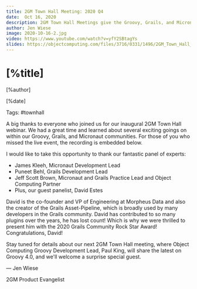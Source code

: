 ```yaml
---
title: 2GM Town Hall Meeting: 2020 Q4
date:  Oct 16, 2020 
description: 2GM Town Hall Meetings give the Groovy, Grails, and Micronaut team a chance to  engage with you and empower you to contribute to the frameworks you love. The inaugural meeting took place on October 16, 2020.
author: Jen Wiese
image: 2020-10-16-2.jpg
video: https://www.youtube.com/watch?v=yfY2SBtagYs
slides: https://objectcomputing.com/files/3716/0331/1496/2GM_Town_Hall_Deck.pdf
---
```


# [%title]

[%author]

[%date] 

Tags: #townhall

A big thanks to everyone who joined us for our inaugural 2GM Town Hall webinar. We had a great time and learned about several exciting goings on within our Groovy, Grails, and Micronaut communities. For those of you who missed the live event, the recording is embedded below.

I would like to take this opportunity to thank our fantastic panel of experts:

- James Kleeh, Micronaut Development Lead
- Puneet Behl, Grails Development Lead
- Jeff Scott Brown, Micronaut and Grails Practice Lead and Object Computing Partner
- Plus, our guest panelist, David Estes
 
David is the co-founder and VP of Engineering at Morpheus Data and also the creator of the Grails Asset-Pipeline, which is broadly used by many developers in the Grails community. 
David has contributed to so many plugins over the years, he has lost count! Which is why we were thrilled to present him with the 2020 Grails Community Rock Star Award! Congratulations, David!

Stay tuned for details about our next 2GM Town Hall meeting, where Object Computing Groovy Development Lead, Paul King, will share the latest on Groovy 4.0, and we'll welcome a surprise special guest.

— Jen Wiese

2GM Product Evangelist

